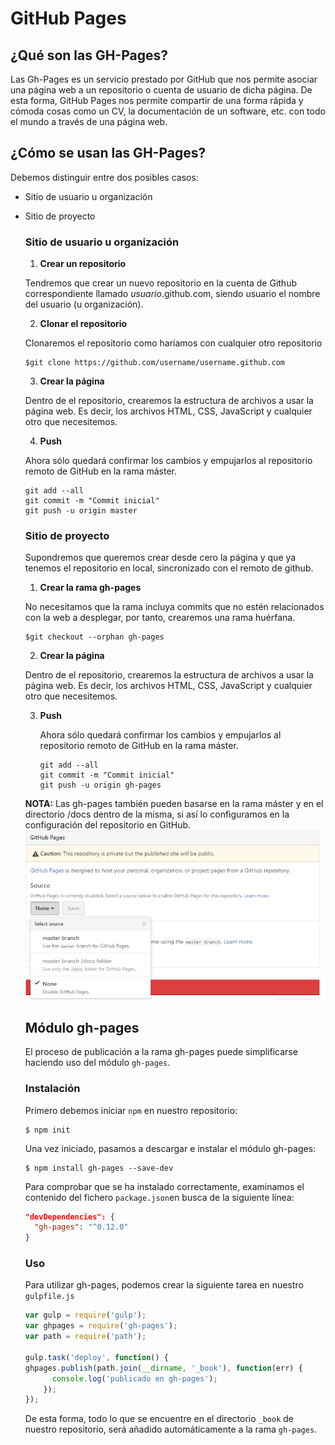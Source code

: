 # GitHub Pages

## ¿Qué son las GH-Pages?

Las Gh-Pages es un servicio prestado por GitHub que nos permite asociar una página web a un repositorio o cuenta de usuario de dicha página. De esta forma, GitHub Pages nos permite compartir de una forma rápida y cómoda cosas como un CV, la documentación de un software, etc. con todo el mundo a través de una página web.

## ¿Cómo se usan las GH-Pages?

Debemos distinguir entre dos posibles casos:

* Sitio de usuario u organización
* Sitio de proyecto

  ### Sitio de usuario u organización
  1. **Crear un repositorio**

    Tendremos que crear un nuevo repositorio en la cuenta de Github correspondiente llamado *usuario*.github.com, siendo usuario el nombre del usuario (u organización).

  2. **Clonar el repositorio**

    Clonaremos el repositorio como haríamos con cualquier otro repositorio

    ```
    $git clone https://github.com/username/username.github.com
    ```

  3. **Crear la página**

    Dentro de el repositorio, crearemos la estructura de archivos a usar la página web. Es decir, los archivos HTML, CSS, JavaScript y cualquier otro que necesitemos.

  4. **Push**

    Ahora sólo quedará confirmar los cambios y empujarlos al repositorio remoto de GitHub en la rama máster.

    ```
    git add --all
    git commit -m "Commit inicial"
    git push -u origin master
    ```

  ### Sitio de proyecto

  Supondremos que queremos crear desde cero la página y que ya tenemos el repositorio en local, sincronizado con el remoto de github.

  1. **Crear la rama gh-pages**

    No necesitamos que la rama incluya commits que no estén relacionados con la web a desplegar, por tanto, crearemos una rama huérfana.

    ```
    $git checkout --orphan gh-pages
    ```

  2. **Crear la página**

    Dentro de el repositorio, crearemos la estructura de archivos a usar la página web. Es decir, los archivos HTML, CSS, JavaScript y cualquier otro que necesitemos.

  3. **Push**

      Ahora sólo quedará confirmar los cambios y empujarlos al repositorio remoto de GitHub en la rama máster.

      ```
      git add --all
      git commit -m "Commit inicial"
      git push -u origin gh-pages
      ```

  **NOTA:** Las gh-pages también pueden basarse en la rama máster y en el directorio /docs dentro de la misma, si así lo configuramos en la configuración del repositorio en GitHub.
  ![Gh-Pages](img/gh-pages.PNG)


  ## Módulo gh-pages

  El proceso de publicación a la rama gh-pages puede simplificarse haciendo uso del módulo `gh-pages`.

  ### Instalación

  Primero debemos iniciar `npm` en nuestro repositorio:

  ```
  $ npm init
  ```

  Una vez iniciado, pasamos a descargar e instalar el módulo gh-pages:

  ```
  $ npm install gh-pages --save-dev
  ```

  Para comprobar que se ha instalado correctamente, examinamos el contenido del fichero `package.json`en busca de la siguiente línea:

  ```json
  "devDependencies": {
    "gh-pages": "^0.12.0"
  }
  ```
  ### Uso

  Para utilizar gh-pages, podemos crear la siguiente tarea en nuestro `gulpfile.js`

  ```javascript
  var gulp = require('gulp');
  var ghpages = require('gh-pages');
  var path = require('path');

  gulp.task('deploy', function() {
  ghpages.publish(path.join(__dirname, '_book'), function(err) {
        console.log('publicado en gh-pages');
      });
  });
  ```  
  De esta forma, todo lo que se encuentre en el directorio `_book` de nuestro repositorio, será añadido automáticamente a la rama `gh-pages`.
